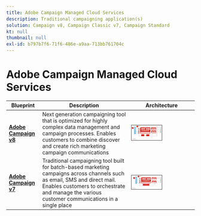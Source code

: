 ```yaml
---
title: Adobe Campaign Managed Cloud Services
description: Traditional campaigning application(s)
solution: Campaign v8, Campaign Classic v7, Campaign Standard
kt: null
thumbnail: null
exl-id: b797b7f6-71f6-486e-a9aa-713bb761704c
---
```

# Adobe Campaign Managed Cloud Services


| Blueprint | Description | Architecture |
|---|---|---|
| **[Adobe Campaign v8](campaign-v8.md)** | Next generation campaigning tool that is optimized for highly complex data management and campaign processes. Enables customers to combine discover and create rich marketing campaign communications | <img src="assets/campaign-v8-architecture.svg" alt="Reference architecture for Campaign v8 Blueprint" style="width:50%; border:1px solid #4a4a4a" /> |
| **[Adobe Campaign v7](campaign-v7.md)** | Traditional campaigning tool built for batch-based marketing campaigns across channels such as email, SMS and direct mail. Enables customers to orchestrate and manage the various customer communications in a single place | <img src="assets/campaign-v7-architecture.svg" alt="Reference architecture for Campaign v7 Blueprint" style="width:50%; border:1px solid #4a4a4a" /> |
